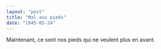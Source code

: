 ```yaml
---
layout: "post"
title: "Mal aux pieds"
date: "1945-05-24"
---
```


Maintenant, ce sont nos pieds qui ne veulent plus en avant.


<div class="histoire"></div>

<div class="commentaire"></div>
